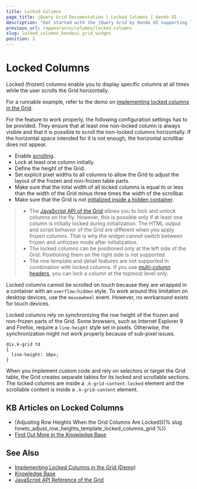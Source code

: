 ```yaml
---
title: Locked Columns
page_title: jQuery Grid Documentation | Locked Columns | Kendo UI
description: "Get started with the jQuery Grid by Kendo UI supporting locked columns that are visible at all times while the user scrolls the Grid horizontally."
previous_url: /appearance/columns/locked-columns
slug: locked_columns_kendoui_grid_widget
position: 2
---
```


# Locked Columns

Locked (frozen) columns enable you to display specific columns at all times while the user scrolls the Grid horizontally.

For a runnable example, refer to the demo on [implementing locked columns in the Grid](https://demos.telerik.com/kendo-ui/grid/frozen-columns).

For the feature to work properly, the following configuration settings has to be provided. They ensure that at least one non-locked column is always visible and that it is possible to scroll the non-locked columns horizontally. If the horizontal space intended for it is not enough, the horizontal scrollbar does not appear.
* Enable [scrolling](#scrolling).
* Lock at least one column initially.
* Define the height of the Grid.
* Set explicit pixel widths to all columns to allow the Grid to adjust the layout of the frozen and non-frozen table parts.
* Make sure that the total width of all locked columns is equal to or less than the width of the Grid minus three times the width of the scrollbar.
* Make sure that the Grid is not [initialized inside a hidden container](#hidden-containers).

> * The [JavaScript API of the Grid](/api/javascript/ui/grid) allows you to lock and unlock columns on the fly. However, this is possible only if at least one column is initially locked during initialization. The HTML output and script behavior of the Grid are different when you apply frozen columns. That is why the widget cannot switch between frozen and unfrozen mode after initialization.
> * The locked columns can be positioned only at the left side of the Grid. Positioning them on the right side is not supported.
> * The row template and detail features are not supported in combination with locked columns. If you use [multi-column headers](https://demos.telerik.com/kendo-ui/grid/multicolumnheaders), you can lock a column at the topmost level only.

Locked columns cannot be scrolled on touch because they are wrapped in a container with an `overflow:hidden` style. To work around this limitation on desktop devices, use the `mousewheel` event. However, no workaround exists for touch devices.

Locked columns rely on synchronizing the row height of the frozen and non-frozen parts of the Grid. Some browsers, such as Internet Explorer 9 and Firefox, require a `line-height` style set in pixels. Otherwise, the synchronization might not work properly because of sub-pixel issues.

```
div.k-grid td
{
  line-height: 18px;
}
```

When you implement custom code and rely on selectors or target the Grid table, the Grid creates separate tables for its locked and scrollable sections. The locked columns are inside a `.k-grid-content-locked` element and the scrollable content is inside a `.k-grid-content` element.

## KB Articles on Locked Columns

* [Adjusting Row Heights When the Grid Columns Are Locked]({% slug howto_adjust_row_heights_template_locked_columns_grid %})
* [Find Out More in the Knowledge Base](/knowledge-base)

## See Also

* [Implementing Locked Columns in the Grid (Demo)](https://demos.telerik.com/kendo-ui/grid/frozen-columns)
* [Knowledge Base](/knowledge-base)
* [JavaScript API Reference of the Grid](/api/javascript/ui/grid)
